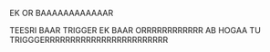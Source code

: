 EK OR BAAAAAAAAAAAAR

TEESRI BAAR TRIGGER
EK BAAR ORRRRRRRRRRRR
AB HOGAA TU TRIGGGERRRRRRRRRRRRRRRRRRRRRRRR
